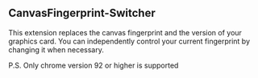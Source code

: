 ## CanvasFingerprint-Switcher

This extension replaces the canvas fingerprint and the version of your graphics card. 
You can independently control your current fingerprint by changing it when necessary.

P.S. Only chrome version 92 or higher is supported
